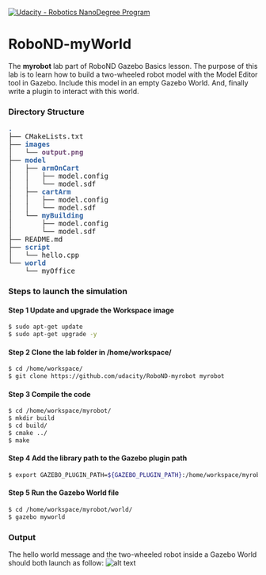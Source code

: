 [![Udacity - Robotics NanoDegree Program](https://s3-us-west-1.amazonaws.com/udacity-robotics/Extra+Images/RoboND_flag.png)](https://www.udacity.com/robotics)

# RoboND-myWorld
The **myrobot** lab part of RoboND Gazebo Basics lesson. The purpose of this lab is to learn how to build a two-wheeled robot model with the Model Editor tool in Gazebo. Include this model in an empty Gazebo World. And, finally write a plugin to interact with this world.  

### Directory Structure
<pre><font color="#3465A4"><b>.</b></font>
├── CMakeLists.txt
├── <font color="#3465A4"><b>images</b></font>
│   └── <font color="#75507B"><b>output.png</b></font>
├── <font color="#3465A4"><b>model</b></font>
│   ├── <font color="#3465A4"><b>armOnCart</b></font>
│   │   ├── model.config
│   │   └── model.sdf
│   ├── <font color="#3465A4"><b>cartArm</b></font>
│   │   ├── model.config
│   │   └── model.sdf
│   └── <font color="#3465A4"><b>myBuilding</b></font>
│       ├── model.config
│       └── model.sdf
├── README.md
├── <font color="#3465A4"><b>script</b></font>
│   └── hello.cpp
└── <font color="#3465A4"><b>world</b></font>
    └── myOffice
</pre>                   


### Steps to launch the simulation

#### Step 1 Update and upgrade the Workspace image
```sh
$ sudo apt-get update
$ sudo apt-get upgrade -y
```

#### Step 2 Clone the lab folder in /home/workspace/
```sh
$ cd /home/workspace/
$ git clone https://github.com/udacity/RoboND-myrobot myrobot
```

#### Step 3 Compile the code
```sh
$ cd /home/workspace/myrobot/
$ mkdir build
$ cd build/
$ cmake ../
$ make
```

#### Step 4 Add the library path to the Gazebo plugin path  
```sh
$ export GAZEBO_PLUGIN_PATH=${GAZEBO_PLUGIN_PATH}:/home/workspace/myrobot/build
```

#### Step 5 Run the Gazebo World file  
```sh
$ cd /home/workspace/myrobot/world/
$ gazebo myworld
```

### Output
The hello world message and the two-wheeled robot inside a Gazebo World should both launch as follow: 
![alt text](images/output.gif)


    
 
